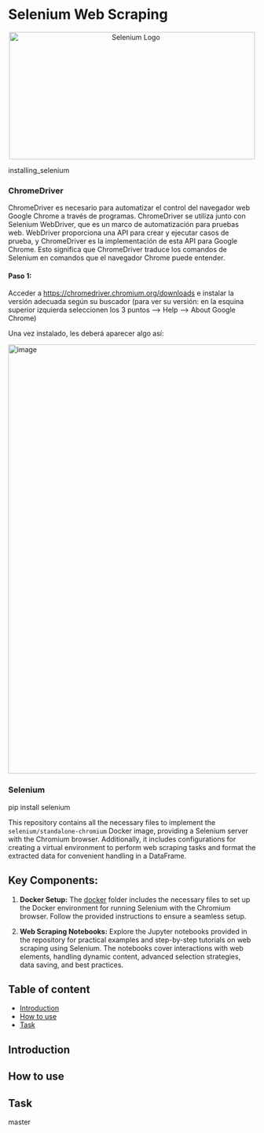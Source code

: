 # Selenium Web Scraping

<div align="center">
  <img src="https://upload.wikimedia.org/wikipedia/commons/9/9f/Selenium_logo.svg" alt="Selenium Logo" width="500" height="259">
</div>

 installing_selenium
### ChromeDriver

ChromeDriver es necesario para automatizar el control del navegador web Google Chrome a través de programas.
ChromeDriver se utiliza junto con Selenium WebDriver, que es un marco de automatización para pruebas web. 
WebDriver proporciona una API para crear y ejecutar casos de prueba, y ChromeDriver es la implementación de esta API para Google Chrome. Esto significa que ChromeDriver traduce los comandos de Selenium en comandos que el navegador Chrome puede entender.

#### Paso 1:

Acceder a https://chromedriver.chromium.org/downloads e instalar la versión adecuada según su buscador (para ver su versión: en la esquina superior izquierda seleccionen los 3 puntos --> Help --> About Google Chrome)

Una vez instalado, les deberá aparecer algo así:

<img width="874" alt="image" src="https://github.com/Majo2103/selenium-web-scrapping/assets/67397109/0a1835c2-ee9f-4219-8c7a-e27f0884a4dc">

### Selenium

pip install selenium


This repository contains all the necessary files to implement the `selenium/standalone-chromium` Docker image, providing a Selenium server with the Chromium browser. Additionally, it includes configurations for creating a virtual environment to perform web scraping tasks and format the extracted data for convenient handling in a DataFrame.

## Key Components:

1. **Docker Setup:**
   The [docker](docker) folder includes the necessary files to set up the Docker environment for running Selenium with the Chromium browser. Follow the provided instructions to ensure a seamless setup.

2. **Web Scraping Notebooks:**
   Explore the Jupyter notebooks provided in the repository for practical examples and step-by-step tutorials on web scraping using Selenium. The notebooks cover interactions with web elements, handling dynamic content, advanced selection strategies, data saving, and best practices.

## Table of content

- [Introduction](#Introduction)
- [How to use](#How-to-use )
- [Task](#task)

## Introduction

## How to use

## Task
  
master
